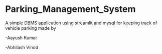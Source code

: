 # Parking_Management_System
A simple DBMS application using streamlit and mysql for keeping track of vehicle parking made by

-Aayush Kumar

-Abhilash Vinod
